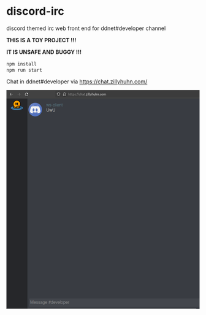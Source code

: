 # discord-irc

discord themed irc web front end for ddnet#developer channel

**THIS IS A TOY PROJECT !!!**

**IT IS UNSAFE AND BUGGY !!!**

```
npm install
npm run start
```

Chat in ddnet#developer via https://chat.zillyhuhn.com/

![prev](other/preview.png)